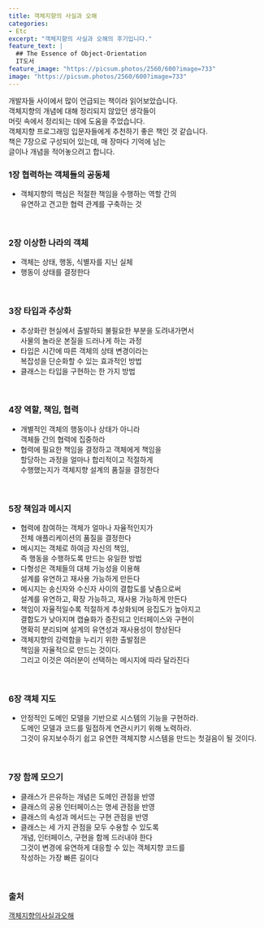 ```yaml
---
title: 객체지향의 사실과 오해
categories:
- Etc
excerpt: "객체지향의 사실과 오해의 후기입니다."
feature_text: |
  ## The Essence of Object-Orientation
  IT도서
feature_image: "https://picsum.photos/2560/600?image=733"
image: "https://picsum.photos/2560/600?image=733"
---
```

개발자들 사이에서 많이 언급되는 책이라 읽어보았습니다. <br>
객체지향의 개념에 대해 정리되지 않았던 생각들이 <br>
머릿 속에서 정리되는 데에 도움을 주었습니다. <br>
객체지향 프로그래밍 입문자들에게 추천하기 좋은 책인 것 같습니다. <br>
책은 7장으로 구성되어 있는데, 매 장마다 기억에 남는 <br>
글이나 개념을 적어놓으려고 합니다. <br>

### 1장 협력하는 객체들의 공동체
- 객체지향의 핵심은 적절한 책임을 수행하는 역할 간의 <br>유연하고 견고한 협력 관계를 구축하는 것

<br>

### 2장 이상한 나라의 객체
- 객체는 상태, 행동, 식별자를 지닌 실체
- 행동이 상태를 결정한다

<br>

### 3장 타입과 추상화
- 추상화란 현실에서 출발하되 불필요한 부분을 도려내가면서 <br> 사물의 놀라운 본질을 드러나게 하는 과정
- 타입은 시간에 따른 객체의 상태 변경이라는 <br> 복잡성을 단순화할 수 있는 효과적인 방법
 - 클래스는 타입을 구현하는 한 가지 방법

<br>

### 4장 역할, 책임, 협력
- 개별적인 객체의 행동이나 상태가 아니라 <br> 객체들 간의 협력에 집중하라
- 협력에 필요한 책임을 결정하고 객체에게 책임을 <br> 할당하는 과정을 얼마나 합리적이고 적절하게 <br> 수행했는지가 객체지향 설계의 품질을 결정한다

<br>

### 5장 책임과 메시지
- 협력에 참여하는 객체가 얼마나 자율적인지가 <br> 전체 애플리케이션의 품질을 결정한다
- 메시지는 객체로 하여금 자신의 책임, <br> 즉 행동을 수행하도록 만드는 유일한 방법
- 다형성은 객체들의 대체 가능성을 이용해 <br>설계를 유연하고 재사용 가능하게 만든다
- 메시지는 송신자와 수신자 사이의 결합도를 낮춤으로써 <br>설계를 유연하고, 확장 가능하고, 재사용 가능하게 만든다
- 책임이 자율적일수록 적절하게 추상화되며 응집도가 높아지고 <br> 결합도가 낮아지며 캡슐화가 증진되고 인터페이스와 구현이 <br> 명확히 분리되며 설계의 유연성과 재사용성이 향상된다
- 객체지향의 강력함을 누리기 위한 출발점은 <br> 책임을 자율적으로 만드는 것이다. <br> 그리고 이것은 여러분이 선택하는 메시지에 따라 달라진다

<br>

### 6장 객체 지도
- 안정적인 도메인 모델을 기반으로 시스템의 기능을 구현하라. <br>도메인 모델과 코드를 밀접하게 연관시키기 위해 노력하라. <br>그것이 유지보수하기 쉽고 유연한 객체지향 시스템을 만드는 첫걸음이 될 것이다.

<br>

### 7장 함께 모으기
- 클래스가 은유하는 개념은 도메인 관점을 반영
- 클래스의 공용 인터페이스는 명세 관점을 반영
- 클래스의 속성과 메서드는 구현 관점을 반영
- 클래스는 세 가지 관점을 모두 수용할 수 있도록 <br>개념, 인터페이스, 구현을 함께 드러내야 한다 <br> 그것이 변경에 유연하게 대응할 수 있는 객체지향 코드를 <br>작성하는 가장 빠른 길이다


<br>

### 출처
[객체지향의사실과오해](http://www.yes24.com/Product/Goods/18249021) 
